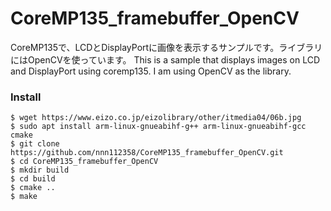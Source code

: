 # CoreMP135_framebuffer_OpenCV

CoreMP135で、LCDとDisplayPortに画像を表示するサンプルです。ライブラリにはOpenCVを使っています。
This is a sample that displays images on LCD and DisplayPort using coremp135. I am using OpenCV as the library.



### Install

```
$ wget https://www.eizo.co.jp/eizolibrary/other/itmedia04/06b.jpg
$ sudo apt install arm-linux-gnueabihf-g++ arm-linux-gnueabihf-gcc cmake
$ git clone https://github.com/nnn112358/CoreMP135_framebuffer_OpenCV.git
$ cd CoreMP135_framebuffer_OpenCV
$ mkdir build
$ cd build
$ cmake ..
$ make
```

